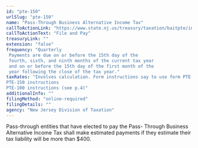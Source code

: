 ```yaml
---
id: "pte-150"
urlSlug: "pte-150"
name: "Pass-Through Business Alternative Income Tax"
callToActionLink: "https://www.state.nj.us/treasury/taxation/baitpte/index.shtml"
callToActionText: "File and Pay"
treasuryLink: ""
extension: "false"
frequency: "Quarterly
 Payments are due on or before the 15th day of the
 fourth, sixth, and ninth months of the current tax year
 and on or before the 15th day of the first month of the
 year following the close of the tax year."
taxRates: "Involves calculation. Form instructions say to use form PTE-100 as a guide
PTE-150 instructions
PTE-100 instructions (see p.4)"
additionalInfo: ""
filingMethod: "online-required"
filingDetails: ""
agency: "New Jersey Division of Taxation"
---
```


Pass-through entities that have elected to pay the Pass-
Through Business Alternative Income Tax shall make
estimated payments if they estimate their tax liability will
be more than $400.
